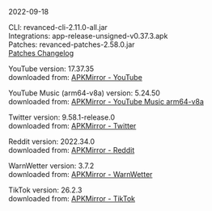 2022-09-18
  
CLI: revanced-cli-2.11.0-all.jar  
Integrations: app-release-unsigned-v0.37.3.apk  
Patches: revanced-patches-2.58.0.jar  
[Patches Changelog](https://github.com/revanced/revanced-patches/releases/latest)  

YouTube version: 17.37.35  
downloaded from: [APKMirror - YouTube](https://www.apkmirror.com/apk/google-inc/youtube/youtube-17-37-35-release/youtube-17-37-35-2-android-apk-download/)  

YouTube Music (arm64-v8a) version: 5.24.50  
downloaded from: [APKMirror - YouTube Music arm64-v8a](https://www.apkmirror.com/apk/google-inc/youtube-music/youtube-music-5-24-50-release/youtube-music-5-24-50-android-apk-download/)  

Twitter version: 9.58.1-release.0  
downloaded from: [APKMirror - Twitter](https://www.apkmirror.com/apk/twitter-inc/twitter/twitter-9-58-1-release-0-release/twitter-9-58-1-release-0-2-android-apk-download/)  

Reddit version: 2022.34.0  
downloaded from: [APKMirror - Reddit](https://www.apkmirror.com/apk/redditinc/reddit/reddit-2022-34-0-release/reddit-2022-34-0-2-android-apk-download/)  

WarnWetter version: 3.7.2  
downloaded from: [APKMirror - WarnWetter](https://www.apkmirror.com/apk/deutscher-wetterdienst/warnwetter/warnwetter-3-7-2-release/warnwetter-3-7-2-2-android-apk-download/)  

TikTok version: 26.2.3  
downloaded from: [APKMirror - TikTok](https://www.apkmirror.com/apk/tiktok-pte-ltd/tik-tok/tik-tok-26-2-3-release/tiktok-26-2-3-3-android-apk-download/)  

